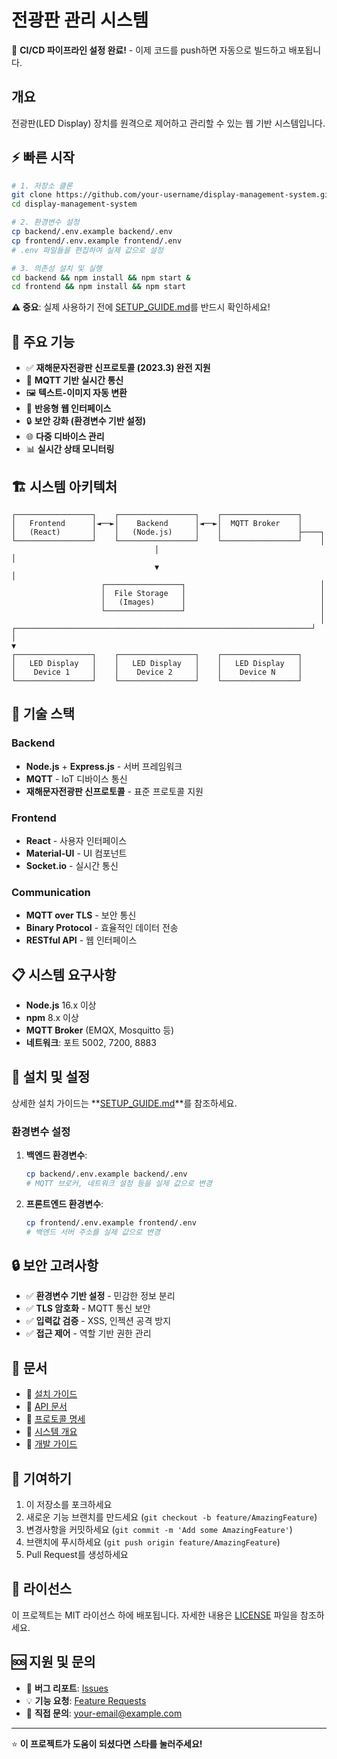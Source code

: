 # 전광판 관리 시스템

🚀 **CI/CD 파이프라인 설정 완료!** - 이제 코드를 push하면 자동으로 빌드하고 배포됩니다.

## 개요
전광판(LED Display) 장치를 원격으로 제어하고 관리할 수 있는 웹 기반 시스템입니다.

## ⚡ 빠른 시작

```bash
# 1. 저장소 클론
git clone https://github.com/your-username/display-management-system.git
cd display-management-system

# 2. 환경변수 설정
cp backend/.env.example backend/.env
cp frontend/.env.example frontend/.env
# .env 파일들을 편집하여 실제 값으로 설정

# 3. 의존성 설치 및 실행
cd backend && npm install && npm start &
cd frontend && npm install && npm start
```

**⚠️ 중요**: 실제 사용하기 전에 [SETUP_GUIDE.md](SETUP_GUIDE.md)를 반드시 확인하세요!

## 🌟 주요 기능

- ✅ **재해문자전광판 신프로토콜 (2023.3) 완전 지원**
- 🔄 **MQTT 기반 실시간 통신**
- 🖼️ **텍스트-이미지 자동 변환**
- 📱 **반응형 웹 인터페이스**
- 🔒 **보안 강화 (환경변수 기반 설정)**
- 🌐 **다중 디바이스 관리**
- 📊 **실시간 상태 모니터링**

## 🏗️ 시스템 아키텍처

```
┌─────────────────┐    ┌─────────────────┐    ┌─────────────────┐
│   Frontend      │◄──►│    Backend      │◄──►│  MQTT Broker    │
│   (React)       │    │   (Node.js)     │    │                 ├────┐
└─────────────────┘    └─────────────────┘    └─────────────────┘    │
                                │                                     │
                                ▼                                     │
                    ┌─────────────────┐                              │
                    │  File Storage   │                              │
                    │   (Images)      │                              │
                    └─────────────────┘                              │
                                                                     │
┌──────────────────────────────────────────────────────────────────┘
│
▼
┌─────────────────┐    ┌─────────────────┐    ┌─────────────────┐
│   LED Display   │    │   LED Display   │    │   LED Display   │
│    Device 1     │    │    Device 2     │    │    Device N     │
└─────────────────┘    └─────────────────┘    └─────────────────┘
```

## 🔧 기술 스택

### Backend
- **Node.js** + **Express.js** - 서버 프레임워크
- **MQTT** - IoT 디바이스 통신
- **재해문자전광판 신프로토콜** - 표준 프로토콜 지원

### Frontend  
- **React** - 사용자 인터페이스
- **Material-UI** - UI 컴포넌트
- **Socket.io** - 실시간 통신

### Communication
- **MQTT over TLS** - 보안 통신
- **Binary Protocol** - 효율적인 데이터 전송
- **RESTful API** - 웹 인터페이스

## 📋 시스템 요구사항

- **Node.js** 16.x 이상
- **npm** 8.x 이상  
- **MQTT Broker** (EMQX, Mosquitto 등)
- **네트워크**: 포트 5002, 7200, 8883

## 🚀 설치 및 설정

상세한 설치 가이드는 **[SETUP_GUIDE.md](SETUP_GUIDE.md)**를 참조하세요.

### 환경변수 설정

1. **백엔드 환경변수**:
   ```bash
   cp backend/.env.example backend/.env
   # MQTT 브로커, 네트워크 설정 등을 실제 값으로 변경
   ```

2. **프론트엔드 환경변수**:
   ```bash
   cp frontend/.env.example frontend/.env  
   # 백엔드 서버 주소를 실제 값으로 변경
   ```

## 🔒 보안 고려사항

- ✅ **환경변수 기반 설정** - 민감한 정보 분리
- ✅ **TLS 암호화** - MQTT 통신 보안
- ✅ **입력값 검증** - XSS, 인젝션 공격 방지
- ✅ **접근 제어** - 역할 기반 권한 관리

## 📖 문서

- 📘 [설치 가이드](SETUP_GUIDE.md)
- 📗 [API 문서](docs/API.md)  
- 📙 [프로토콜 명세](docs/PROTOCOL.md)
- 📕 [시스템 개요](docs/SYSTEM_OVERVIEW.md)
- 📓 [개발 가이드](docs/DEVELOPMENT_GUIDE.md)

## 🤝 기여하기

1. 이 저장소를 포크하세요
2. 새로운 기능 브랜치를 만드세요 (`git checkout -b feature/AmazingFeature`)
3. 변경사항을 커밋하세요 (`git commit -m 'Add some AmazingFeature'`)
4. 브랜치에 푸시하세요 (`git push origin feature/AmazingFeature`)
5. Pull Request를 생성하세요

## 📄 라이선스

이 프로젝트는 MIT 라이선스 하에 배포됩니다. 자세한 내용은 [LICENSE](LICENSE) 파일을 참조하세요.

## 🆘 지원 및 문의

- 🐛 **버그 리포트**: [Issues](https://github.com/your-username/display-management-system/issues)
- 💡 **기능 요청**: [Feature Requests](https://github.com/your-username/display-management-system/issues/new?template=feature_request.md)
- 📧 **직접 문의**: your-email@example.com

---

⭐ **이 프로젝트가 도움이 되셨다면 스타를 눌러주세요!**
